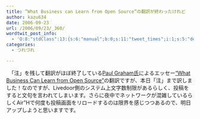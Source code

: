 ```yaml
---
title: ”What Business can Learn from Open Source”の翻訳が終わったけれど
author: kazu634
date: 2006-09-23
url: /2006/09/23/_360/
wordtwit_post_info:
  - 'O:8:"stdClass":13:{s:6:"manual";b:0;s:11:"tweet_times";i:1;s:5:"delay";i:0;s:7:"enabled";i:1;s:10:"separation";s:2:"60";s:7:"version";s:3:"3.7";s:14:"tweet_template";b:0;s:6:"status";i:2;s:6:"result";a:0:{}s:13:"tweet_counter";i:2;s:13:"tweet_log_ids";a:1:{i:0;i:2571;}s:9:"hash_tags";a:0:{}s:8:"accounts";a:1:{i:0;s:7:"kazu634";}}'
categories:
  - つれづれ

---
```

<div class="section">
<p>
    　「注」を残して翻訳がほぼ終了している<a href="http://www.paulgraham.com/" onclick="__gaTracker('send', 'event', 'outbound-article', 'http://www.paulgraham.com/', 'Paul Graham氏');" target="blank">Paul Graham氏</a>によるエッセー<a href="http://www.paulgraham.com/opensource.html" onclick="__gaTracker('send', 'event', 'outbound-article', 'http://www.paulgraham.com/opensource.html', '&#8220;What Business Can Learn from Open Source&#8221;');" target="blank">&#8220;What Business Can Learn from Open Source&#8221;</a>の翻訳ですが、本日「注」まで訳しました！なのですが、Livedoor側のシステム上文字数制限があるらしく、投稿をすると文句を言われてしまいます。さらに夜中でネットワークが混雑しているらしくAir&#8221;Hで何度も投稿画面をリロードするのは限界を感じつつあるので、明日アップしようと思いますです。
</p>
</div>